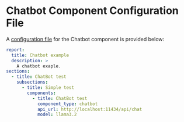# Chatbot Component Configuration File

A [configuration file](https://github.com/Multiomics-Analytics-Group/vuegen/blob/main/docs/example_config_files/Chatbot_example_config.yaml) for the Chatbot component is provided below:

```yaml
report:
  title: Chatbot example
  description: >
    A chatbot exaple.
sections:
  - title: ChatBot test
    subsections:
      - title: Simple test
        components:
          - title: ChatBot test
            component_type: chatbot
            api_url: http://localhost:11434/api/chat
            model: llama3.2
```
